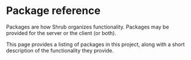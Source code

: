 <h1>Package reference</h1>

Packages are how Shrub organizes functionality. Packages may be provided for
the server or the client (or both).

This page provides a listing of packages in this project, along with a short
description of the functionality they provide.
